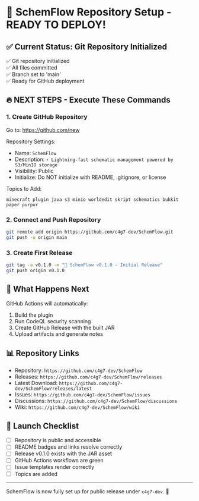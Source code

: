 # 🚀 SchemFlow Repository Setup - READY TO DEPLOY!

## ✅ Current Status: Git Repository Initialized

✅ Git repository initialized  
✅ All files committed  
✅ Branch set to 'main'  
✅ Ready for GitHub deployment  

## 🔥 NEXT STEPS - Execute These Commands

### 1. Create GitHub Repository

Go to: https://github.com/new

Repository Settings:
- Name: `SchemFlow`
- Description: `⚡ Lightning-fast schematic management powered by S3/MinIO storage`
- Visibility: Public
- Initialize: Do NOT initialize with README, .gitignore, or license

Topics to Add:
```
minecraft plugin java s3 minio worldedit skript schematics bukkit paper purpur
```

### 2. Connect and Push Repository

```bash
git remote add origin https://github.com/c4g7-dev/SchemFlow.git
git push -u origin main
```

### 3. Create First Release

```bash
git tag -a v0.1.0 -m "🌊 SchemFlow v0.1.0 - Initial Release"
git push origin v0.1.0
```

## 🎯 What Happens Next

GitHub Actions will automatically:
1. Build the plugin
2. Run CodeQL security scanning
3. Create GitHub Release with the built JAR
4. Upload artifacts and generate notes

## 📊 Repository Links

- Repository: `https://github.com/c4g7-dev/SchemFlow`
- Releases: `https://github.com/c4g7-dev/SchemFlow/releases`
- Latest Download: `https://github.com/c4g7-dev/SchemFlow/releases/latest`
- Issues: `https://github.com/c4g7-dev/SchemFlow/issues`
- Discussions: `https://github.com/c4g7-dev/SchemFlow/discussions`
- Wiki: `https://github.com/c4g7-dev/SchemFlow/wiki`

## 🎉 Launch Checklist

- [ ] Repository is public and accessible
- [ ] README badges and links resolve correctly
- [ ] Release v0.1.0 exists with the JAR asset
- [ ] GitHub Actions workflows are green
- [ ] Issue templates render correctly
- [ ] Topics are added

---

SchemFlow is now fully set up for public release under `c4g7-dev`. 🚀